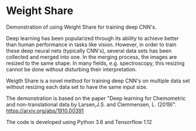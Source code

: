 # Weight Share
Demonstration of using Weight Share for training deep CNN's.

Deep learning has been popularized through its ability to achieve better than human performance in tasks like vision. However, in order to train these deep neural nets (typically CNN's), several data sets has been collected and merged into one. In the merging process, the images are resized to the same shape.
In many fields, e.g. spectroscopy, this resizing cannot be done without disturbing their interpretation. 

Weigth Share is a novel method for training deep CNN's on multiple data set without resizing each data set to have the same input size.

The demonstration is based on the paper "Deep learning for Chemometric and non-translational data by Larsen,J.S. and Clemmensen, L. (2019)". https://arxiv.org/abs/1910.00391

The code is developed using Python 3.6 and Tensorflow 1.12
